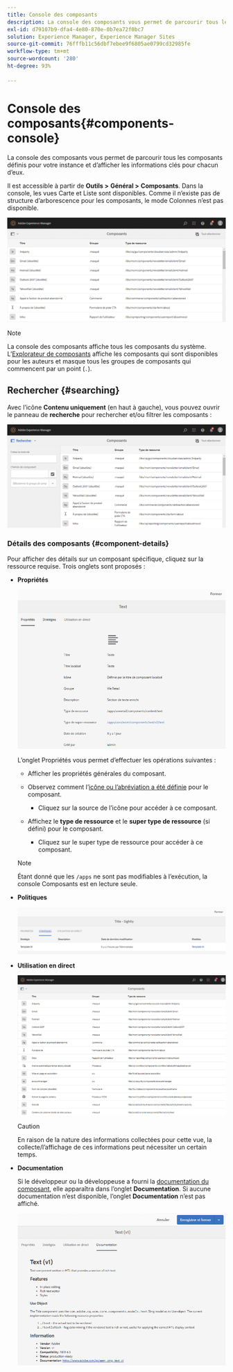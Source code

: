 ```yaml
---
title: Console des composants
description: La console des composants vous permet de parcourir tous les composants définis pour votre instance et d’afficher les informations clés pour chacun d’eux.
exl-id: d79107b9-dfa4-4e80-870e-0b7ea72f0bc7
solution: Experience Manager, Experience Manager Sites
source-git-commit: 76fffb11c56dbf7ebee9f6805ae0799cd32985fe
workflow-type: tm+mt
source-wordcount: '280'
ht-degree: 93%

---
```


# Console des composants{#components-console}

La console des composants vous permet de parcourir tous les composants définis pour votre instance et d’afficher les informations clés pour chacun d’eux.

Il est accessible à partir de **Outils >** **Général >** **Composants**. Dans la console, les vues Carte et Liste sont disponibles. Comme il n’existe pas de structure d’arborescence pour les composants, le mode Colonnes n’est pas disponible.

![screen-shot_2019-03-05at113145](assets/screen-shot_2019-03-05at113145.png)

>[!NOTE]
>
>La console des composants affiche tous les composants du système. L’[Explorateur de composants](/help/sites-authoring/author-environment-tools.md#components-browser) affiche les composants qui sont disponibles pour les auteurs et masque tous les groupes de composants qui commencent par un point (`.`).

## Rechercher {#searching}

Avec l’icône **Contenu uniquement** (en haut à gauche), vous pouvez ouvrir le panneau de **recherche** pour rechercher et/ou filtrer les composants :

![screen-shot_2019-03-05at113251](assets/screen-shot_2019-03-05at113251.png)

### Détails des composants {#component-details}

Pour afficher des détails sur un composant spécifique, cliquez sur la ressource requise. Trois onglets sont proposés :

* **Propriétés**

  ![screen_shot_2018-03-27at165847](assets/screen_shot_2018-03-27at165847.png)

  L’onglet Propriétés vous permet d’effectuer les opérations suivantes :

   * Afficher les propriétés générales du composant.
   * Observez comment l’[icône ou l’abréviation a été définie](/help/sites-developing/components-basics.md#component-icon-in-touch-ui) pour le composant.

      * Cliquez sur la source de l’icône pour accéder à ce composant.

   * Affichez le **type de ressource** et le **super type de ressource** (si défini) pour le composant.

      * Cliquez sur le super type de ressource pour accéder à ce composant.

  >[!NOTE]
  >
  >Étant donné que les `/apps` ne sont pas modifiables à l’exécution, la console Composants est en lecture seule.

* **Politiques**

  ![Politiques](assets/chlimage_1-169.png)

* **Utilisation en direct**

  ![Utilisation en direct](assets/chlimage_1-170.png)

  >[!CAUTION]
  >
  >En raison de la nature des informations collectées pour cette vue, la collecte/l’affichage de ces informations peut nécessiter un certain temps.

* **Documentation**

  Si le développeur ou la développeuse a fourni la [documentation du composant](/help/sites-developing/developing-components.md#documenting-your-component), elle apparaîtra dans l’onglet **Documentation**. Si aucune documentation n’est disponible, l’onglet **Documentation** n’est pas affiché.

  ![Documentation](assets/chlimage_1-171.png)
